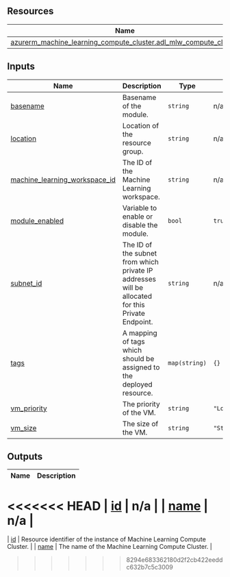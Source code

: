 <!-- BEGIN_TF_DOCS -->
## Resources

| Name | Type |
|------|------|
| [azurerm_machine_learning_compute_cluster.adl_mlw_compute_cluster](https://registry.terraform.io/providers/hashicorp/azurerm/latest/docs/resources/machine_learning_compute_cluster) | resource |

## Inputs

| Name | Description | Type | Default | Required |
|------|-------------|------|---------|:--------:|
| <a name="input_basename"></a> [basename](#input\_basename) | Basename of the module. | `string` | n/a | yes |
| <a name="input_location"></a> [location](#input\_location) | Location of the resource group. | `string` | n/a | yes |
| <a name="input_machine_learning_workspace_id"></a> [machine\_learning\_workspace\_id](#input\_machine\_learning\_workspace\_id) | The ID of the Machine Learning workspace. | `string` | n/a | yes |
| <a name="input_module_enabled"></a> [module\_enabled](#input\_module\_enabled) | Variable to enable or disable the module. | `bool` | `true` | no |
| <a name="input_subnet_id"></a> [subnet\_id](#input\_subnet\_id) | The ID of the subnet from which private IP addresses will be allocated for this Private Endpoint. | `string` | n/a | yes |
| <a name="input_tags"></a> [tags](#input\_tags) | A mapping of tags which should be assigned to the deployed resource. | `map(string)` | `{}` | no |
| <a name="input_vm_priority"></a> [vm\_priority](#input\_vm\_priority) | The priority of the VM. | `string` | `"LowPriority"` | no |
| <a name="input_vm_size"></a> [vm\_size](#input\_vm\_size) | The size of the VM. | `string` | `"Standard_DS2_v2"` | no |

## Outputs

| Name | Description |
|------|-------------|
<<<<<<< HEAD
| <a name="output_id"></a> [id](#output\_id) | n/a |
| <a name="output_name"></a> [name](#output\_name) | n/a |
=======
| <a name="output_id"></a> [id](#output\_id) | Resource identifier of the instance of Machine Learning Compute Cluster. |
| <a name="output_name"></a> [name](#output\_name) | The name of the Machine Learning Compute Cluster. |
>>>>>>> 8294e683362180d2f2cb422eeddc632b7c5c3009
<!-- END_TF_DOCS -->
